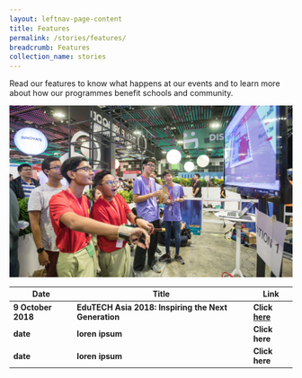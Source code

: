 ```yaml
---
layout: leftnav-page-content
title: Features
permalink: /stories/features/
breadcrumb: Features
collection_name: stories
---
```


Read our features to know what happens at our events and to learn more about how our programmes benefit schools and community. 

![features main image](/images/stories/features/features-main-pic-2.jpg)

| Date | Title | Link |
|--|--|--|
| **9 October 2018** | **EduTECH Asia 2018: Inspiring the Next Generation** | **Click [here](/pages/features-content/edutech-asia-2018.md)** |
| **date** | **loren ipsum** | **Click here** |
| **date** | **loren ipsum** | **Click here** |
